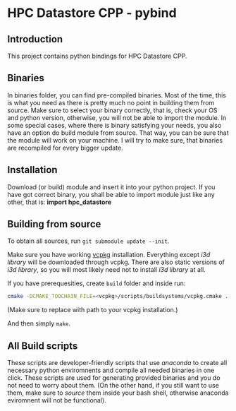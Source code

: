 # HPC Datastore CPP - pybind

## Introduction
This project contains python bindings for HPC Datastore CPP. 

## Binaries
In binaries folder, you can find pre-compiled binaries. Most of the time, this is what you need as there is pretty
much no point in building them from source. Make sure to select your binary correctly, that is, check your OS and python version,
otherwise, you will not be able to import the module. In some special cases, where there is binary satisfying your needs, 
you also have an option do build module from source. That way, you can be sure that the module will work on your machine.
I will try to make sure, that binaries are recompiled for every bigger update.

## Installation
Download (or build) module and insert it into your python project. If you have got correct binary, you shall be able to 
import module just like any other, that is: **import hpc_datastore**

## Building from source
To obtain all sources, run `git submodule update --init`.

Make sure you have working [vcpkg](https://github.com/microsoft/vcpkg-tool) installation. Everything except *i3d library* 
will  be downloaded through vcpkg. There are also static versions of *i3d library*, so you will most likely need not to 
install *i3d library* at all. 

If you have prerequesities, create `build` folder and inside run:
```bash
cmake -DCMAKE_TOOCHAIN_FILE=<vcpkg>/scripts/buildsystems/vcpkg.cmake ../
```
(Make sure to replace <vcpkg> with path to your vcpkg installation.)

And then simply `make`.

## All Build scripts
These scripts are developer-friendly scripts that use *anaconda* to create all necessary python enviromnents and compile
all needed binaries in one click. These scripts are used for generating provided binaries and you do not need to worry about them.
(On the other hand, if you still want to use them, make sure to *source* them inside your bash shell, otherwise anaconda
eviromnent will not be functional). 
